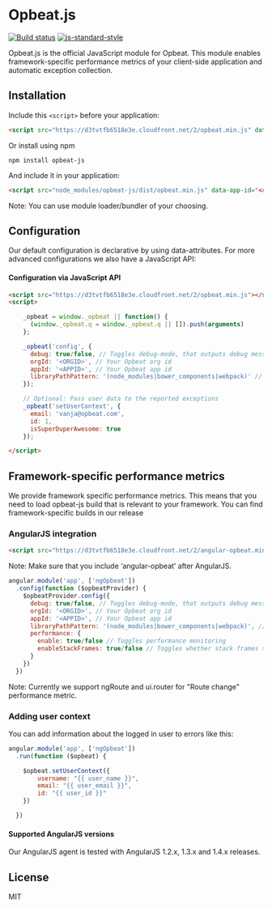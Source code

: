 # Opbeat.js

[![Build status](https://travis-ci.org/opbeat/opbeat-js.svg?branch=master)](https://travis-ci.org/opbeat/opbeat-js)
[![js-standard-style](https://img.shields.io/badge/code%20style-standard-brightgreen.svg?style=flat)](https://github.com/feross/standard)

Opbeat.js is the official JavaScript module for Opbeat. This module enables framework-specific performance metrics of your client-side application and automatic exception collection.

## Installation

Include this `<script>` before your application:

```html
<script src="https://d3tvtfb6518e3e.cloudfront.net/2/opbeat.min.js" data-app-id="<APPID>" data-org-id="<ORGID>"></script>
```
Or install using npm

```
npm install opbeat-js
```
And include it in your application:

```html
<script src="node_modules/opbeat-js/dist/opbeat.min.js" data-app-id="<APPID>" data-org-id="<ORGID>"></script>
```

Note: You can use module loader/bundler of your choosing.

## Configuration

Our default configuration is declarative by using data-attributes. For more advanced configurations we also have a JavaScript API:

#### Configuration via JavaScript API


```html
<script src="https://d3tvtfb6518e3e.cloudfront.net/2/opbeat.min.js"></script>
<script>

    _opbeat = window._opbeat || function() {
      (window._opbeat.q = window._opbeat.q || []).push(arguments)
    };

    _opbeat('config', {
      debug: true/false, // Toggles debug-mode, that outputs debug messages to the console
      orgId: '<ORGID>', // Your Opbeat org id
      appId: '<APPID>', // Your Opbeat app id
      libraryPathPattern: '(node_modules|bower_components|webpack)' // Regex pattern used to determine whether a file is a library file or not.
    });

    // Optional: Pass user data to the reported exceptions
    _opbeat('setUserContext', {
      email: 'vanja@opbeat.com',
      id: 1,
      isSuperDuperAwesome: true
    });

</script>
```

## Framework-specific performance metrics

We provide framework specific performance metrics. This means that you need to load opbeat-js build that is relevant to your framework. You can find framework-specific builds in our release

### AngularJS integration

```html
<script src="https://d3tvtfb6518e3e.cloudfront.net/2/angular-opbeat.min.js"></script>
```
Note: Make sure that you include ‘angular-opbeat’ after AngularJS.

```javascript
angular.module('app', ['ngOpbeat'])
  .config(function ($opbeatProvider) {
    $opbeatProvider.config({
      debug: true/false, // Toggles debug-mode, that outputs debug messages to the console
      orgId: '<ORGID>', // Your Opbeat org id
      appId: '<APPID>', // Your Opbeat app id
      libraryPathPattern: '(node_modules|bower_components|webpack)', // Regex pattern used to determine whether a file is a library file or not.
      performance: {
        enable: true/false // Toggles performance monitoring
        enableStackFrames: true/false // Toggles whether stack frames should be generated for traces
      }
    })
  })
```

Note: Currently we support ngRoute and ui.router for "Route change" performance metric.

### Adding user context

You can add information about the logged in user to errors like this:

```js
angular.module('app', ['ngOpbeat'])
  .run(function ($opbeat) {

    $opbeat.setUserContext({
        username: "{{ user_name }}",
        email: "{{ user_email }}",
        id: "{{ user_id }}"
    })

  })
```
#### Supported AngularJS versions

Our AngularJS agent is tested with AngularJS 1.2.x, 1.3.x and 1.4.x releases.


## License
MIT
